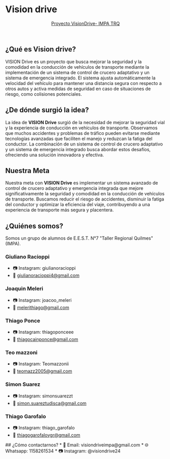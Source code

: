 # Vision drive
<div align="center">
  
[Proyecto VisionDrive- IMPA TRQ]((https://www.instagram.com/visiondrive24/))



&nbsp;

</div>

## ¿Qué es Vision drive?

VISION Drive es un proyecto que busca mejorar la seguridad y la comodidad en la conducción de vehículos de transporte mediante la implementación de un sistema de control de crucero adaptativo y un sistema de emergencia integrado. El sistema ajusta automáticamente la velocidad del vehículo para mantener una distancia segura con respecto a otros autos y activa medidas de seguridad en caso de situaciones de riesgo, como colisiones potenciales.

## ¿De dónde surgió la idea?
La idea de **VISION Drive** surgió de la necesidad de mejorar la seguridad vial y la experiencia de conducción en vehículos de transporte. Observamos que muchos accidentes y problemas de tráfico pueden evitarse mediante tecnologías avanzadas que faciliten el manejo y reduzcan la fatiga del conductor. La combinación de un sistema de control de crucero adaptativo y un sistema de emergencia integrado busca abordar estos desafíos, ofreciendo una solución innovadora y efectiva.

## Nuestra Meta
Nuestra meta con **VISION Drive** es implementar un sistema avanzado de control de crucero adaptativo y emergencia integrada que mejore significativamente la seguridad y comodidad en la conducción de vehículos de transporte. Buscamos reducir el riesgo de accidentes, disminuir la fatiga del conductor y optimizar la eficiencia del viaje, contribuyendo a una experiencia de transporte más segura y placentera.

## ¿Quiénes somos?
Somos un grupo de alumnos de E.E.S.T. N°7 "Taller Regional Quilmes" (IMPA).

### Giuliano Racioppi
* 📷 Instagram: giulianoracioppi
* 📧 giulianoracioppi4@gmail.com
### Joaquin Meleri
* 📷 Instagram: joacoo_meleri
* 📧 melerithiago@gmail.com

### Thiago Ponce
* 📷 Instagram: thiagoponceee
* 📧 thiagocainponce@gmail.com

### Teo mazzoni
* 📷 Instagram: Teomazzonii
* 📧 teomazz2005@gmail.com

### Simon Suarez
* 📷 Instagram: simonsuarezzt
* 📧 simon.suareztudisca@gmail.com


### Thiago Garofalo
* 📷 Instagram: thiago_garofalo
* 📧 thiagogarofalovgr@gmail.com
  

</div>
## ¿Cómo contactarnos?
* 📧 Email: visiondriveimpa@gmail.com
* 🌐 Whatsapp: 1158261534
* 📷 Instagram: @visiondrive24

